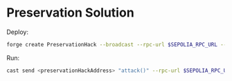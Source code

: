 # Preservation Solution

Deploy:

```bash
forge create PreservationHack --broadcast --rpc-url $SEPOLIA_RPC_URL --account sepoliaKey --constructor-args <instanceAddress>
```

Run:

```bash
cast send <preservationHackAddress> "attack()" --rpc-url $SEPOLIA_RPC_URL --account sepoliaKey
```
